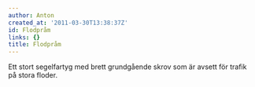 ```yaml
---
author: Anton
created_at: '2011-03-30T13:38:37Z'
id: Flodpråm
links: {}
title: Flodpråm
---
```


Ett stort segelfartyg med brett grundgående skrov som är avsett för trafik på stora floder.
